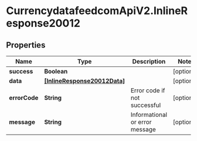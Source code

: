 # CurrencydatafeedcomApiV2.InlineResponse20012

## Properties
Name | Type | Description | Notes
------------ | ------------- | ------------- | -------------
**success** | **Boolean** |  | [optional] 
**data** | [**[InlineResponse20012Data]**](InlineResponse20012Data.md) |  | [optional] 
**errorCode** | **String** | Error code if not successful | [optional] 
**message** | **String** | Informational or error message | [optional] 
